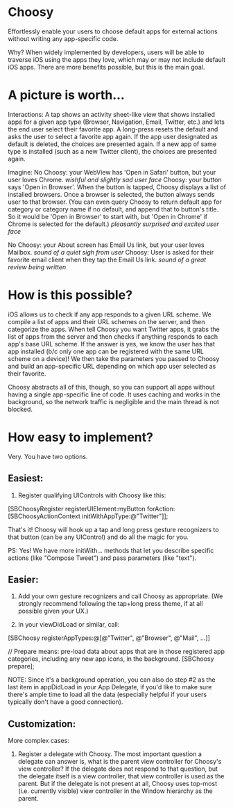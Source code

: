Choosy
======

Effortlessly enable your users to choose default apps for external actions without writing any app-specific code. 

Why? When widely implemented by developers, users will be able to traverse iOS using the apps they love, which may or may not include default iOS apps. There are more benefits possible, but this is the main goal. 

A picture is worth... 
==================

Interactions: 
A tap shows an activity sheet-like view that shows installed apps for a given app type (Browser, Navigation, Email, Twitter, etc.) and lets the end user select their favorite app.
A long-press resets the default and asks the user to select a favorite app again.
If the app user designated as default is deleted, the choices are presented again.
If a new app of same type is installed (such as a new Twitter client), the choices are presented again.

Imagine: 
No Choosy: your WebView has 'Open in Safari' button, but your user loves Chrome. *wishful and slightly sad user face* 
Choosy: your button says 'Open in Browser'. When the button is tapped, Choosy displays a list of installed browsers. Once a browser is selected, the button always sends user to that browser. (You can even query Choosy to return default app for category or category name if no default, and append that to button's title. So it would be 'Open in Browser' to start with, but 'Open in Chrome' if Chrome is selected for the default.) *pleasantly surprised and excited user face*

No Choosy: your About screen has Email Us link, but your user loves Mailbox. *sound of a quiet sigh from user* 
Choosy: User is asked for their favorite email client when they tap the Email Us link. *sound of a great review being written*

How is this possible?
====================

iOS allows us to check if any app responds to a given URL scheme. We compile a list of apps and their URL schemes on the server, and then categorize the apps. When tell Choosy you want Twitter apps, it grabs the list of apps from the server and then checks if anything responds to each app's base URL scheme. If the answer is yes, we know the user has that app installed (b/c only one app can be registered with the same URL scheme on a device)! We then take the parameters you passed to Choosy and build an app-specific URL depending on which app user selected as their favorite.

Choosy abstracts all of this, though, so you can support all apps without having a single app-specific line of code. It uses caching and works in the background, so the network traffic is negligible and the main thread is not blocked.

How easy to implement?
=====================
Very. You have two options.

Easiest: 
-------
1. Register qualifying UIControls with Choosy like this:

[SBChoosyRegister registerUIElement:myButton forAction:[SBChoosyActionContext initWithAppType:@"Twitter"]];

That's it! Choosy will hook up a tap and long press gesture recognizers to that button (can be any UIControl) and do all the magic for you. 

PS: Yes! We have more initWith... methods that let you describe specific actions (like "Compose Tweet") and pass parameters (like "text").

Easier: 
------
1. Add your own gesture recognizers and call Choosy as appropriate. (We strongly recommend following the tap+long press theme, if at all possible given your UX.) 

2. In your viewDidLoad or similar, call: 

[SBChoosy registerAppTypes:@[@"Twitter", @"Browser", @"Mail", ...]]

// Prepare means: pre-load data about apps that are in those registered app categories, including any new app icons, in the background.
[SBChoosy prepare]; 

NOTE: Since it's a background operation, you can also do step #2 as the last item in appDidLoad in your App Delegate, if you'd like to make sure there's ample time to load all the data (especially helpful if your users typically don't have a good connection).


Customization:
-------------
More complex cases: 
1. Register a delegate with Choosy. The most important question a delegate can answer is, what is the parent view controller for Choosy's view controller? If the delegate does not respond to that question, but the delegate itself is a view controller, that view controller is used as the parent. But if the delegate is not present at all, Choosy uses top-most (i.e. currently visible) view controller in the Window hierarchy as the parent.